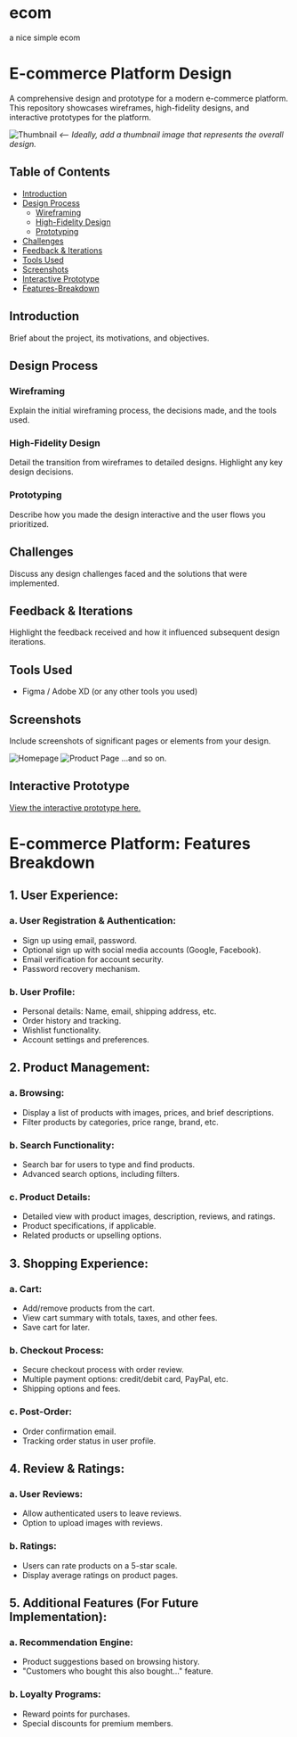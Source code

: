 # ecom
a nice simple ecom
# E-commerce Platform Design

A comprehensive design and prototype for a modern e-commerce platform. This repository showcases wireframes, high-fidelity designs, and interactive prototypes for the platform.

![Thumbnail](path/to/thumbnail/image.png) *<-- Ideally, add a thumbnail image that represents the overall design.*

## Table of Contents

- [Introduction](#introduction)
- [Design Process](#design-process)
  - [Wireframing](#wireframing)
  - [High-Fidelity Design](#high-fidelity-design)
  - [Prototyping](#prototyping)
- [Challenges](#challenges)
- [Feedback & Iterations](#feedback--iterations)
- [Tools Used](#tools-used)
- [Screenshots](#screenshots)
- [Interactive Prototype](#interactive-prototype)
- [Features-Breakdown](#e-commerce-platform-features-breakdown)

## Introduction

Brief about the project, its motivations, and objectives.

## Design Process

### Wireframing

Explain the initial wireframing process, the decisions made, and the tools used.

### High-Fidelity Design

Detail the transition from wireframes to detailed designs. Highlight any key design decisions.

### Prototyping

Describe how you made the design interactive and the user flows you prioritized.

## Challenges

Discuss any design challenges faced and the solutions that were implemented.

## Feedback & Iterations

Highlight the feedback received and how it influenced subsequent design iterations.

## Tools Used

- Figma / Adobe XD (or any other tools you used)

## Screenshots

Include screenshots of significant pages or elements from your design.

![Homepage](path/to/homepage/screenshot.png)
![Product Page](path/to/productpage/screenshot.png)
...and so on.

## Interactive Prototype

[View the interactive prototype here.](link-to-prototype)

 # E-commerce Platform: Features Breakdown

## 1. User Experience:

### a. User Registration & Authentication:
- Sign up using email, password.
- Optional sign up with social media accounts (Google, Facebook).
- Email verification for account security.
- Password recovery mechanism.

### b. User Profile:
- Personal details: Name, email, shipping address, etc.
- Order history and tracking.
- Wishlist functionality.
- Account settings and preferences.

## 2. Product Management:

### a. Browsing:
- Display a list of products with images, prices, and brief descriptions.
- Filter products by categories, price range, brand, etc.

### b. Search Functionality:
- Search bar for users to type and find products.
- Advanced search options, including filters.

### c. Product Details:
- Detailed view with product images, description, reviews, and ratings.
- Product specifications, if applicable.
- Related products or upselling options.

## 3. Shopping Experience:

### a. Cart:
- Add/remove products from the cart.
- View cart summary with totals, taxes, and other fees.
- Save cart for later.

### b. Checkout Process:
- Secure checkout process with order review.
- Multiple payment options: credit/debit card, PayPal, etc.
- Shipping options and fees.

### c. Post-Order:
- Order confirmation email.
- Tracking order status in user profile.

## 4. Review & Ratings:

### a. User Reviews:
- Allow authenticated users to leave reviews.
- Option to upload images with reviews.

### b. Ratings:
- Users can rate products on a 5-star scale.
- Display average ratings on product pages.

## 5. Additional Features (For Future Implementation):

### a. Recommendation Engine:
- Product suggestions based on browsing history.
- "Customers who bought this also bought..." feature.

### b. Loyalty Programs:
- Reward points for purchases.
- Special discounts for premium members.
